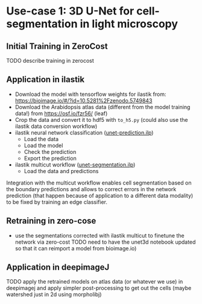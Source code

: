 # Use-case 1: 3D U-Net for cell-segmentation in light microscopy

## Initial Training in ZeroCost

TODO describe training in zerocost

## Application in ilastik

- Download the model with tensorflow weights for ilastik from: https://bioimage.io/#/?id=10.5281%2Fzenodo.5749843
- Download the Arabidopsis atlas data (different from the model training data!) from https://osf.io/fzr56/  (leaf)
- Crop the data and convert it to hdf5 with `to_h5.py` (could also use the ilastik data conversion workflow)
- ilastik neural network classification ([unet-prediction.ilp]())
    - Load the data
    - Load the model
    - Check the prediction
    - Export the prediction
- ilastik multicut workflow ([unet-segmentation.ilp]())
    - Load the data and predictions

Integration with the multicut workflow enables cell segmentation based on the boundary predictions and allows to correct errors in the network prediction (that happen because of application to a different data modality) to be fixed by training an edge classifier.

## Retraining in zero-cose 

- use the segmentations corrected with ilastik multicut to finetune the network via zero-cost 
TODO need to have the unet3d notebook updated so that it can reimport a model from bioimage.io)


## Application in deepimageJ

TODO apply the retrained models on atlas data (or whatever we use) in deepimagej and apply simpler post-processing to get out the cells (maybe watershed just in 2d using morpholibj)
